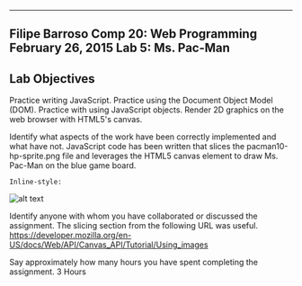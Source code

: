 --------------
Filipe Barroso
Comp 20: Web Programming
February 26, 2015
Lab 5: Ms. Pac-Man
--------------

Lab Objectives
---
Practice writing JavaScript.
Practice using the Document Object Model (DOM).
Practice with using JavaScript objects.
Render 2D graphics on the web browser with HTML5's canvas.

Identify what aspects of the work have been correctly implemented and what have not.
    JavaScript code has been written that slices the pacman10-hp-sprite.png file and
	leverages the HTML5 canvas element to draw Ms. Pac-Man on the blue game board.
	
	Inline-style: 
![alt text](https://github.com/tuftsdev/comp20-fbarroso/blob/master/mspacman/pacman10-hp-sprite.png "Final Product")

Identify anyone with whom you have collaborated or discussed the assignment.
	The slicing section from the following URL was useful.  
	https://developer.mozilla.org/en-US/docs/Web/API/Canvas_API/Tutorial/Using_images	
	
Say approximately how many hours you have spent completing the assignment.
	3 Hours